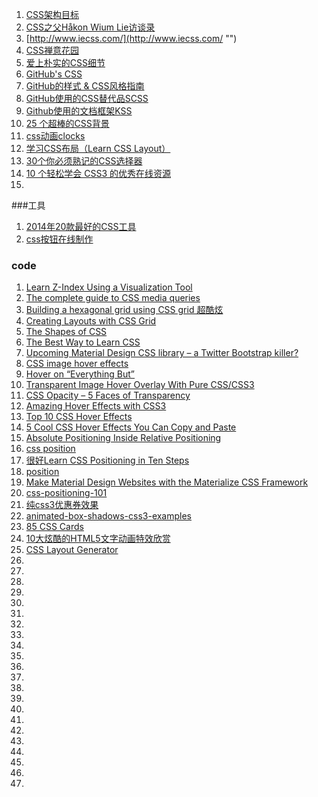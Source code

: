 1. [CSS架构目标](http://www.admin10000.com/document/1229.html "")
2. [CSS之父Håkon Wium Lie访谈录](http://www.admin10000.com/document/5284.html "")
1. [http://www.iecss.com/](http://www.iecss.com/ "")
2. [CSS禅意花园](http://www.csszengarden.com/ "CSS禅意花园")
3. [爱上朴实的CSS细节](http://www.open-open.com/bbs/view/1348305430588 "")
4. [GitHub's CSS](http://markdotto.com/2014/07/23/githubs-css/ "")
5. [GitHub的样式 & CSS风格指南](https://github.com/styleguide/css "")
6. [GitHub使用的CSS替代品SCSS](https://github.com/nex3/sass "")
7. [Github使用的文档框架KSS](https://github.com/kneath/kss "")
8. [25 个超棒的CSS背景](http://www.php100.com/html/webkaifa/DIV_CSS/2012/0110/9644.html "")
9. [css动画clocks](https://cssanimation.rocks/clocks/ "")
10. [学习CSS布局（Learn CSS Layout）](http://learnlayout.com/ "学习css布局")
11. [30个你必须熟记的CSS选择器](http://code.tutsplus.com/tutorials/the-30-css-selectors-you-must-memorize--net-16048 "")
12. [10 个轻松学会 CSS3 的优秀在线资源](http://www.oschina.net/news/60989/10-best-online-resources-to-learn-css3-easily "")
13. []()

###工具
1. [2014年20款最好的CSS工具 ](http://www.admin10000.com/document/4578.html "")
2. [css按钮在线制作](http://www.bestcssbuttongenerator.com/ "")

### code
1. [Learn Z-Index Using a Visualization Tool](https://thirumanikandan.com/posts/learn-z-index-using-a-visualization-tool)
2. [The complete guide to CSS media queries](https://polypane.app/blog/the-complete-guide-to-css-media-queries/?ref=devawesome.io)
3. [Building a hexagonal grid using CSS grid 超酷炫](https://ninjarockstar.dev/css-hex-grids/)
4. [Creating Layouts with CSS Grid](https://www.sitepoint.com/creating-css-grid-layouts/)
4. [The Shapes of CSS](https://css-tricks.com/the-shapes-of-css/)
4. [The Best Way to Learn CSS](https://webdesign.tutsplus.com/tutorials/the-best-way-to-learn-css--webdesign-11906)
4. [Upcoming Material Design CSS library – a Twitter Bootstrap killer?](http://materialdesignblog.com/upcoming-material-design-css-library-a-twitter-bootstrap-killer/)
4. [CSS image hover effects](http://www.corelangs.com/css/box/hover.html)
4. [Hover on “Everything But”](https://css-tricks.com/hover-on-everything-but/)
4. [Transparent Image Hover Overlay With Pure CSS/CSS3](https://www.cssscript.com/transparent-image-hover-overlay-with-pure-css-css3/)
4. [CSS Opacity – 5 Faces of Transparency](https://shibashake.com/wordpress-theme/css-opacity-5-faces-of-transparency)
4. [Amazing Hover Effects with CSS3](https://bavotasan.com/2011/amazing-hover-effects-with-css3/)
4. [Top 10 CSS Hover Effects](https://www.jeremycookson.com/top-10-css-hover-effects/)
4. [5 Cool CSS Hover Effects You Can Copy and Paste](https://designshack.net/articles/css/5-cool-css-hover-effects-you-can-copy-and-paste/)
4. [Absolute Positioning Inside Relative Positioning](https://css-tricks.com/absolute-positioning-inside-relative-positioning/)
4. [css  position](https://css-tricks.com/almanac/properties/p/position/)
4. [很好Learn CSS Positioning in Ten Steps](http://www.barelyfitz.com/screencast/html-training/css/positioning/)
4. [position](http://learnlayout.com/position.html)
4. [Make Material Design Websites with the Materialize CSS Framework](https://scotch.io/tutorials/make-material-design-websites-with-the-materialize-css-framework)
4. [css-positioning-101](https://alistapart.com/article/css-positioning-101)
4. [纯css3优惠券效果](https://www.a5xiazai.com/demo/code_pop/19/1127/)
4. [animated-box-shadows-css3-examples](https://www.html5andbeyond.com/animated-box-shadows-css3-examples/)
4. [85 CSS Cards](https://freefrontend.com/css-cards/)
4. [10大炫酷的HTML5文字动画特效欣赏](https://www.html5tricks.com/10-cool-html5-text-animation.html)
4. [CSS Layout Generator](https://www.webdesignrankings.com/resources/csslayoutgenerator/)
4. []()
4. []()
4. []()
4. []()
4. []()
4. []()
4. []()
4. []()
4. []()
4. []()
4. []()
4. []()
4. []()
4. []()
4. []()
4. []()
4. []()
4. []()
4. []()
4. []()
4. []()
4. []()
